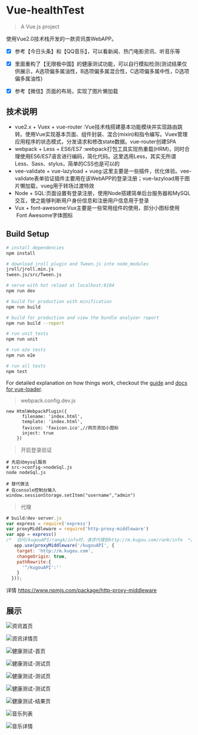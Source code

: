 # Vue-healthTest
> A Vue.js project

使用Vue2.0技术栈开发的一款资讯类WebAPP。

- [x] 参考【今日头条】和【QQ音乐】，可以看新闻、热门电影资讯、听音乐等

- [x] 里面重构了【无限极中国】的健康测试功能，可以自行模拟检测(测试结果仅供展示，A选项偏多属油性，B选项偏多属混合性，C选项偏多属中性，D选项偏多属油性)

- [x] 参考【微信】页面的布局，实现了图片懒加载


## 技术说明
- vue2.x + Vuex + vue-router :Vue技术栈搭建基本功能模块并实现路由跳转。使用Vue实现基本页面、组件封装、混合(mixin)和指令编写。Vuex管理应用程序的状态模式，分发请求和修改state数据。vue-router创建SPA
- webpack + Less + ES6/ES7 :webpack打包工具实现热重载(HRM)，同时合理使用ES6/ES7语言进行编码，简化代码。这里选用Less，其实无所谓Less、Sass、stylus，简单的CSS也是可以的
- vee-validate + vue-lazyload + vueg:这里主要是一些插件，优化体验。vee-validate表单验证插件主要用在该WebAPP的登录注册；vue-lazyload用于图片懒加载，vueg用于转场过渡特效
- Node + SQL:页面设置有登录注册，使用Node搭建简单后台服务器和MySQL交互，使之能够判断用户身份信息和注册用户信息用于登录
- Vux + font-awesome:Vux主要是一些常用组件的使用，部分小图标使用  Font Awesome字体图标

## Build Setup

``` bash
# install dependencies
npm install

# download jroll plugin and Tween.js into node_modules
jroll/jroll.min.js
tween.js/src/Tween.js

# serve with hot reload at localhost:8184
npm run dev

# build for production with minification
npm run build

# build for production and view the bundle analyzer report
npm run build --report

# run unit tests
npm run unit

# run e2e tests
npm run e2e

# run all tests
npm test
```

For detailed explanation on how things work, checkout the [guide](http://vuejs-templates.github.io/webpack/) and [docs for vue-loader](http://vuejs.github.io/vue-loader).


> webpack.config.dev.js
```
new HtmlWebpackPlugin({
      filename: 'index.html',
      template: 'index.html',
      favicon: 'favicon.ico',//网页添加小图标
      inject: true
    })
```

> 开启登录验证

```shell
# 先启动mysql服务
# src->config->nodeSql.js
node nodeSql.js

# 替代做法
# 在console控制台输入
window.sessionStorage.setItem("username","admin")
```

> 代理

```javascript
# build/dev-server.js
var express = require('express')
var proxyMiddleware = require('http-proxy-middleware')
var app = express()
/*  访问/kugouAPI/rangk/info时，请求代理到http://m.kugou.com/rank/info  */
   app.use(proxyMiddleware('/kugouAPI', {
    target: 'http://m.kugou.com',
    changeOrigin: true,
    pathRewrite:{
      '^/kugouAPI':''
    }
  }));
```

详情 https://www.npmjs.com/package/http-proxy-middleware

## 展示

![资讯首页](https://github.com/weixisheng/vue-healthTest/blob/master/screenshot/home.png)

![资讯详情页](https://github.com/weixisheng/vue-healthTest/blob/master/screenshot/detail.png)

![健康测试-首页](https://github.com/weixisheng/vue-healthTest/blob/master/screenshot/main.png)

![健康测试-测试页](https://github.com/weixisheng/vue-healthTest/blob/master/screenshot/start2.png)

![健康测试-测试页](https://github.com/weixisheng/vue-healthTest/blob/master/screenshot/start3.png)

![健康测试-测试页](https://github.com/weixisheng/vue-healthTest/blob/master/screenshot/start4.png)

![健康测试-结果页](https://github.com/weixisheng/vue-healthTest/blob/master/screenshot/result.png)

![音乐列表](https://github.com/weixisheng/vue-healthTest/blob/master/screenshot/music.png)

![音乐详情](https://github.com/weixisheng/vue-healthTest/blob/master/screenshot/music-detail.png)